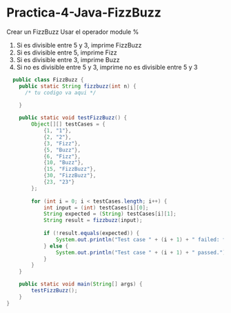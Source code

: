 # Practica-4-Java-FizzBuzz
Crear un FizzBuzz
Usar el operador module %

1. Si es divisible entre 5 y 3, imprime FizzBuzz
2. Si es divisible entre 5, imprime Fizz
3. Si es divisible entre 3, imprime Buzz
4. Si no es divisible entre 5 y 3, imprime no es divisible entre 5 y 3
   
```java
  public class FizzBuzz {
    public static String fizzbuzz(int n) {
      /* tu codigo va aqui */
      
    }

    public static void testFizzBuzz() {
        Object[][] testCases = {
            {1, "1"},
            {2, "2"},
            {3, "Fizz"},
            {5, "Buzz"},
            {6, "Fizz"},
            {10, "Buzz"},
            {15, "FizzBuzz"},
            {30, "FizzBuzz"},
            {23, "23"}
        };
        
        for (int i = 0; i < testCases.length; i++) {
            int input = (int) testCases[i][0];
            String expected = (String) testCases[i][1];
            String result = fizzbuzz(input);
            
            if (!result.equals(expected)) {
                System.out.println("Test case " + (i + 1) + " failed: fizzbuzz(" + input + ") should be '" + expected + "', but got '" + result + "'");
            } else {
                System.out.println("Test case " + (i + 1) + " passed.");
            }
        }
    }

    public static void main(String[] args) {
        testFizzBuzz(); 
    }
}
```
